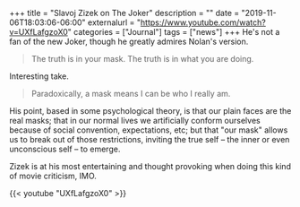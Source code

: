 +++
title = "Slavoj Zizek on The Joker"
description = ""
date = "2019-11-06T18:03:06-06:00"
externalurl = "https://www.youtube.com/watch?v=UXfLafgzoX0"
categories = ["Journal"]
tags = ["news"]
+++
He's not a fan of the new Joker, though he greatly admires Nolan's version. 

> The truth is in your mask. The truth is in what you are doing.

Interesting take.

> Paradoxically, a mask means I can be who I really am.

His point, based in some psychological theory, is that our plain faces are the real masks; that in our normal lives we artificially conform ourselves because of social convention, expectations, etc; but that "our mask" allows us to break out of those restrictions, inviting the true self – the inner or even unconscious self – to emerge. 

Zizek is at his most entertaining and thought provoking when doing this kind of movie criticism, IMO. 

{{< youtube "UXfLafgzoX0" >}}
